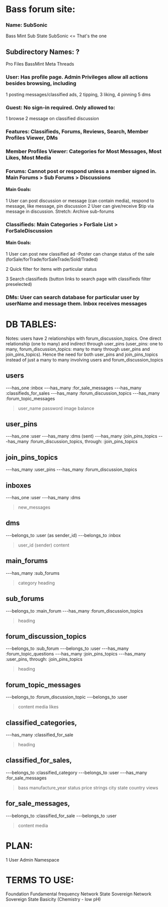 # Bass forum site:

### Name: SubSonic

Bass Mint
Sub State
SubSonic <= That's the one

## Subdirectory Names: ?

Pro Files
BassMint
Meta Threads

### User: Has profile page. Admin Privileges allow all actions besides browsing, including

1 posting messages/classified ads,
2 tipping,
3 liking,
4 pinning
5 dms

### Guest: No sign-in required. Only allowed to:

1 browse
2 message on classified discussion

### Features: Classifieds, Forums, Reviews, Search, Member Profiles Viewer, DMs

### Member Profiles Viewer: Categories for Most Messages, Most Likes, Most Media

### Forums: Cannot post or respond unless a member signed in. Main Forums > Sub Forums > Discussions

#### Main Goals:

1 User can post discussion or message (can contain media), respond to message, like message, pin discussion
2 User can give/receive $tip via message in discussion.
Stretch: Archive sub-forums

### Classifieds: Main Categories > ForSale List > ForSaleDiscussion

#### Main Goals:

1 User can post new classified ad
-Poster can change status of the sale (forSale/forTrade/forSaleTrade/Sold/Traded)

2 Quick filter for items with particular status

3 Search classifieds (button links to search page with classifieds filter preselected)

### DMs: User can search database for particular user by userName and message them. Inbox receives messages

# DB TABLES:

Notes: users have 2 relationships with forum_discussion_topics. One direct relationship (one to many) and indirect through user_pins (user_pins: one to many, forum_discussion_topics: many to many through user_pins and join_pins_topics). Hence the need for both user_pins and join_pins_topics instead of just a many to many involving users and forum_discussion_topics

## users

---has_one :inbox
---has_many :for_sale_messages
---has_many :classifieds_for_sales
---has_many :forum_discussion_topics
---has_many :forum_topic_messages

> user_name
> password
> image
> balance

## user_pins

---has_one :user
---has_many :dms (sent)
---has_many :join_pins_topics
---has_many :forum_discussion_topics, through: :join_pins_topics

## join_pins_topics

---has_many :user_pins
---has_many :forum_discussion_topics

## inboxes

---has_one :user
---has_many :dms

> new_messages

## dms

---belongs_to :user (as sender_id)
---belongs_to :inbox

> user_id (sender)
> content

## main_forums

---has_many :sub_forums

> category
> heading

## sub_forums

---belongs_to :main_forum
---has_many :forum_discussion_topics

> heading

## forum_discussion_topics

---belongs_to :sub_forum
---belongs_to :user
---has_many :forum_topic_questions
---has_many :join_pins_topics
---has_many :user_pins, through: :join_pins_topics

> heading

## forum_topic_messages

---belongs_to :forum_discussion_topic
---belongs_to :user

> content
> media
> likes

## classified_categories,

---has_many :classified_for_sale

> heading

## classified_for_sales,

---belongs_to :classified_category
---belongs_to :user
---has_many :for_sale_messages

> bass
> manufacture_year
> status
> price
> strings
> city
> state
> country
> views

## for_sale_messages,

---belongs_to :classified_for_sale
---belongs_to :user

> content
> media

# PLAN:

1 User Admin Namespace

# TERMS TO USE:

Foundation
Fundamental frequency
Network State
Sovereign Network
Sovereign State
Basicity (Chemistry - low pH)
